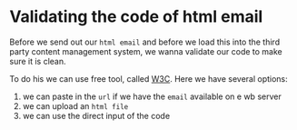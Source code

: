 # Validating the code of html email

Before we send out our `html email` and before we load this into the third party content management system, we wanna validate our code to make sure it is clean. 

To do his we can use free tool, called [W3C](https://validator.w3.org/). Here we have several options: 

1. we can paste in the `url` if we have the `email` available on e wb server
2. we can upload an `html file`
3. we can use the direct input of the code

